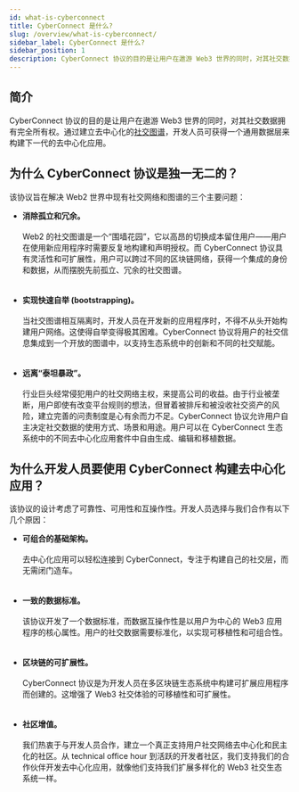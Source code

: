 ```yaml
---
id: what-is-cyberconnect
title: CyberConnect 是什么?
slug: /overview/what-is-cyberconnect/
sidebar_label: CyberConnect 是什么?
sidebar_position: 1
description: CyberConnect 协议的目的是让用户在遨游 Web3 世界的同时，对其社交数据拥有完全所有权。
---
```


## 简介

CyberConnect 协议的目的是让用户在遨游 Web3 世界的同时，对其社交数据拥有完全所有权。通过建立去中心化的[社交图谱](/concepts/social-graph/)，开发人员可获得一个通用数据层来构建下一代的去中心化应用。

## 为什么 CyberConnect 协议是独一无二的？

该协议旨在解决 Web2 世界中现有社交网络和图谱的三个主要问题：

<ul>
    <li><strong>消除孤立和冗余。</strong><br></br>Web2 的社交图谱是一个“围墙花园”，它以高昂的切换成本留住用户——用户在使用新应用程序时需要反复地构建和声明授权。而 CyberConnect 协议具有灵活性和可扩展性，用户可以跨过不同的区块链网络，获得一个集成的身份和数据，从而摆脱先前孤立、冗余的社交图谱。</li>
    <br></br>
    <li><strong>实现快速自举 (bootstrapping)。 </strong><br></br>当社交图谱相互隔离时，开发人员在开发新的应用程序时，不得不从头开始构建用户网络。这使得自举变得极其困难。CyberConnect 协议将用户的社交信息集成到一个开放的图谱中，以支持生态系统中的创新和不同的社交赋能。</li>
    <br></br>
    <li><strong>远离“泰坦暴政”。</strong><br></br>行业巨头经常侵犯用户的社交网络主权，来提高公司的收益。由于行业被垄断，用户即使有改变平台规则的想法，但冒着被排斥和被没收社交资产的风险，建立完善的问责制度是心有余而力不足。CyberConnect 协议允许用户自主决定社交数据的使用方式、场景和用途。用户可以在 CyberConnect 生态系统中的不同去中心化应用套件中自由生成、编辑和移植数据。</li>
</ul>

## 为什么开发人员要使用 CyberConnect 构建去中心化应用？

该协议的设计考虑了可靠性、可用性和互操作性。开发人员选择与我们合作有以下几个原因：

<ul><li><strong>可组合的基础架构。</strong><br></br>去中心化应用可以轻松连接到 CyberConnect，专注于构建自己的社交层，而无需闭门造车。</li>
<br></br>
<li><strong>一致的数据标准。</strong><br></br>该协议开发了一个数据标准，而数据互操作性是以用户为中心的 Web3 应用程序的核心属性。用户的社交数据需要标准化，以实现可移植性和可组合性。</li>
<br></br>
<li><strong>区块链的可扩展性。</strong><br></br>CyberConnect 协议是为开发人员在多区块链生态系统中构建可扩展应用程序而创建的。这增强了 Web3 社交体验的可移植性和可扩展性。</li>
<br></br>
<li><strong>社区增值。</strong><br></br>我们热衷于与开发人员合作，建立一个真正支持用户社交网络去中心化和民主化的社区。从 technical office hour 到活跃的开发者社区，我们支持我们的合作伙伴开发去中心化应用，就像他们支持我们扩展多样化的 Web3 社交生态系统一样。</li></ul>
